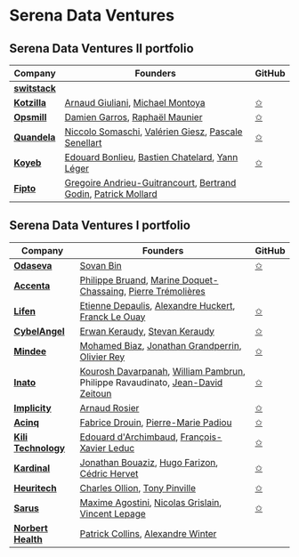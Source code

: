 # Serena Data Ventures

## Serena Data Ventures II portfolio

| Company | Founders | GitHub |
|----------|---------|--------|
| [**switstack**](https://www.switstack.io/) | | |
| [**Kotzilla**](https://kotzilla.io/)        | [Arnaud Giuliani](https://www.linkedin.com/in/arnaud-giuliani-0b2b73b/), [Michael Montoya](https://www.linkedin.com/in/montoyamichael/)   | [✩](https://github.com/InsertKoinIO/koin)    |
| [**Opsmill**](https://www.opsmill.com/)        | [Damien Garros](https://www.linkedin.com/in/damiengarros/), [Raphaël Maunier](https://www.linkedin.com/in/rmaunier/)   | [✩](https://github.com/opsmill)    |
| [**Quandela**](https://www.quandela.com/)        | [Niccolo Somaschi](https://www.linkedin.com/in/niccolo-somaschi-a3689598/), [Valérien Giesz](https://www.linkedin.com/in/valerian-giesz-119517105/), [Pascale Senellart](https://www.linkedin.com/in/pascale-senellart-4b784088/)     | [✩](https://github.com/Quandela)    |
| [**Koyeb**](https://www.koyeb.com/)      | [Edouard Bonlieu](https://www.linkedin.com/in/ebonlieu/), [Bastien Chatelard](https://www.linkedin.com/in/bastienchatelard/), [Yann Léger](https://www.linkedin.com/in/yannleger/)    | [✩](https://github.com/koyeb)    |
| [**Fipto**](https://fr.fipto.com/)       | [Gregoire Andrieu-Guitrancourt](https://www.linkedin.com/in/gregoire-andrieu-guitrancourt/), [Bertrand Godin](https://www.linkedin.com/in/bertrandgodin/), [Patrick Mollard](https://www.linkedin.com/in/patrick-mollard-703a881/)    |     |

## Serena Data Ventures I portfolio

| Company | Founders | GitHub |
|----------|---------|--------|
| [**Odaseva**](https://www.odaseva.com/)       | [Sovan Bin](http://linkedin.com/in/sovanbin)     | [✩](https://github.com/odaseva)    |
| [**Accenta**](https://www.accenta.ai/)      | [Philippe Bruand](https://www.linkedin.com/in/philippebruand/), [Marine Doquet-Chassaing](https://www.linkedin.com/in/marine-doquet-chassaing/), [Pierre Trémolières](https://www.linkedin.com/in/pierretremolieres/)     |     |
| [**Lifen**](https://www.lifen.fr/)      | [Etienne Depaulis](http://linkedin.com/in/etiennedepaulis), [Alexandre Huckert](http://linkedin.com/in/alexhuckert), [Franck Le Ouay](http://linkedin.com/in/franckl)    | [✩](https://github.com/honestica)    |
| [**CybelAngel**](https://cybelangel.com/)      | [Erwan Keraudy](https://www.linkedin.com/in/erwankeraudy/), [Stevan Keraudy](https://www.linkedin.com/in/skeraudy/)    | [✩](https://github.com/CybelAngel)    |
| [**Mindee**](https://mindee.com/)      | [Mohamed Biaz](http://linkedin.com/in/mohamed-biaz-8268597a), [Jonathan Grandperrin](http://linkedin.com/in/jonathan-grandperrin-47014563), [Olivier Rey](http://linkedin.com/in/olivier-rey-565756101)    | [✩](https://github.com/mindee)    |
| [**Inato**](https://inato.com/)       | [Kourosh Davarpanah](http://linkedin.com/in/kourosh-davarpanah-1478422a), [William Pambrun](http://linkedin.com/in/williampambrun), Philippe Ravaudinato, [Jean-David Zeitoun](http://linkedin.com/in/jean-david-zeitoun-05679459)     | [✩](https://github.com/inato)    |
| [**Implicity**](https://www.implicity.com/)      | [Arnaud Rosier](https://www.linkedin.com/in/arnaud-rosier-md-94b05410/)     | [✩](https://github.com/implicity-healthcare)    |
| [**Acinq**](https://acinq.co/)      | [Fabrice Drouin](https://www.linkedin.com/in/fabrice-drouin-95ab8012/), [Pierre-Marie Padiou](https://www.linkedin.com/in/pmpadiou/)     | [✩](https://github.com/ACINQ)    |
| [**Kili Technology**](https://kili-technology.com/)      | [Edouard d'Archimbaud](https://www.linkedin.com/in/edouard-d-archimbaud/), [François-Xavier Leduc](https://www.linkedin.com/in/fxleduc/)     | [✩](https://github.com/kili-technology)    |
| [**Kardinal**](https://kardinal.ai/)      | [Jonathan Bouaziz](http://linkedin.com/in/bouazizjonathan), [Hugo Farizon](http://linkedin.com/in/hugo-farizon-b5a380124), [Cédric Hervet](http://linkedin.com/in/c%C3%A9dric-hervet-97b72817)     | [✩](https://github.com/KardinalAI)    |
| [**Heuritech**](https://www.heuritech.com/)      | [Charles Ollion](https://www.linkedin.com/in/charles-ollion/), [Tony Pinville](https://www.linkedin.com/in/pinville/)     | [✩](https://github.com/heuritech)    |
| [**Sarus**](https://www.sarus.tech/)      | [Maxime Agostini](http://linkedin.com/in/maximeago), [Nicolas Grislain](http://linkedin.com/in/nicolas-grislain), [Vincent Lepage](http://linkedin.com/in/vincent-lepage-064ab41)     | [✩](https://github.com/sarus-tech)    |
| [**Norbert Health**](https://www.norberthealth.com/)      | [Patrick Collins](https://www.linkedin.com/in/patrickjcollinsiii/), [Alexandre Winter](https://www.linkedin.com/in/alexandrewinter/)     |     |
